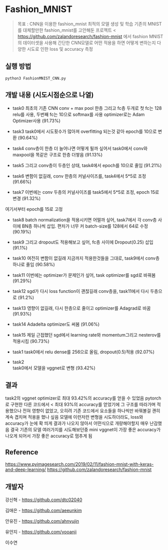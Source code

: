 # Fashion_MNIST
> 목표 : CNN을 이용한 fashion_mnist 최적의 모델 생성 및 학습
기존의 MNIST를 대체할만한 fashion_mnist를 고안해둔 프로젝트 < https://github.com/zalandoresearch/fashion-mnist
에서 fashion MNIST의 데이터셋을 사용해 간단한 CNN모델로 어떤 적용을 하면 어떻게 변하는지 다양한 시도로 인한 loss 및 accuracy 측정

## 실행 방법
```
python3 FashionMNIST_CNN.py
```

## 개발 내용 (시도시점순으로 나열)

* task0
최초의 기존 CNN conv + max pool 한층 그리고 fc층 두개로 첫 fc는 128 relu를 사용, 두번째 fc는 10으로 softmax를 사용 
optimizer로는 Adam Optimizer사용 (91.73%)
    
* task3
task0에서 시도횟수가 많아져 overfitting 되는것 같아 epoch를 10으로 변환 (90.64%)
    
* task4
conv층이 한층 더 늘어나면 어떻게 될까 싶어서 task0에서 conv와 maxpool을 똑같은 구조로 한층 더쌓음 (91.13%)
    
* task5
그리고 conv층이 두층인 상태, task4에서 epoch를 10으로 줄임 (91.21%)
    
* task6
변함이 없길래, conv 한층의 커널사이즈를, task4에서 5*5로 조정 (91.66%)
    
* task7
이번에는 conv 두층의 커널사이즈를 task5에서 5*5로 조정\, epoch 15로 변경 (91.32%)
    
여기서부터 epoch를 15로 고정

* task8
batch normalization을 적용시키면 어떨까 싶어,
task7에서 각 conv층 사이에 BN층 하나씩 삽입. 편차가 너무 커 batch-size를 128에서 64로 수정 (90.19%)

* task9
그리고 dropout도 적용해보고 싶어, fc층 사이에 Dropout(0.25) 삽입 (91.1%)
    
* task10
여전히 변함이 없길래 지금까지 적용한것들을 그대로, task9에서 conv층 하나로 줄임 (90.58%)
    
* task11
이번에는 optimizer가 문제인가 싶어, task optimizer를 sgd로 바꿔봄 (91.29%)
    
* task12
sgd가 다시 loss function이 괜찮길래 conv층을, task11에서 다시 두층으로 (91.2%)
    
* task13
영향이 없길래, 다시 한층으로 줄이고 optimizer를 Adagrad로 바꿈 (91.93%)
    
* task14
Adadelta optimizer도 써봄 (91.06%)
    
* task15
제일 근접했던 sgd에서 learning rate와 momentum그리고 nesterov를 적용시킴 (90.73%)
    
* task1
task0에서 relu dense를 256으로 올림, dropout(0.5)적용 (92.07%)
    
* task2           
task0에서 모델을 vggnet로 변형 (93.42%)
    
## 결과

   task2의 vggnet optimizer로 최대 93.42%의 accuracy를 얻을 수 있었음
   pytorch로 구현한 다른 코드에서 < 최대 93%의 accuracy를 얻었기에 그 구조를 따라가며 적용했으나
   전혀 영향이 없었고, 오히려 기존 코드에서 요소들을 하나씩만 바꿔볼걸 괜히 계속 겹치며 적용을 했나 싶음
   모델에 이런저런 변형을 시도하더라도, loss와 accuracy가 눈에 확 띄게 결과가 나오지 않아서 어떤식으로 개량해야할지 매우 난감했음
   결국 기존의 모델 여러가지를 시도해보던중 mini vggnet이 가장 좋은 accuracy가 나오게 되어서 가장 좋은 accuracy로 멈추게 됨
   
## Reference

   https://www.pyimagesearch.com/2019/02/11/fashion-mnist-with-keras-and-deep-learning/
   https://github.com/zalandoresearch/fashion-mnist
   
## 개발자

강신혁 - https://github.com/dtc02040

김애은 - https://github.com/aeeunkim

안유진 - https://github.com/ahnyujin

유안지 - https://github.com/yooanji

이수연

